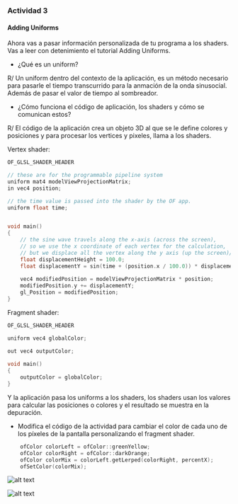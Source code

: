 ### Actividad 3

#### Adding Uniforms

Ahora vas a pasar información personalizada de tu programa a los shaders. Vas a leer con detenimiento el tutorial Adding Uniforms.

- ¿Qué es un uniform?

R/ Un uniform dentro del contexto de la aplicación, es un método necesario para pasarle el tiempo transcurrido para la anmación de la onda sinusocial. Además de pasar el valor de tiempo al sombreador.

- ¿Cómo funciona el código de aplicación, los shaders y cómo se comunican estos?

R/ El código de la aplicación crea un objeto 3D al que se le define colores y posiciones y para procesar los vertices y pixeles, llama a los shaders. 

Vertex shader:
```cpp
OF_GLSL_SHADER_HEADER

// these are for the programmable pipeline system
uniform mat4 modelViewProjectionMatrix;
in vec4 position;

// the time value is passed into the shader by the OF app.
uniform float time;


void main()
{
    // the sine wave travels along the x-axis (across the screen),
    // so we use the x coordinate of each vertex for the calculation,
    // but we displace all the vertex along the y axis (up the screen)/
    float displacementHeight = 100.0;
    float displacementY = sin(time + (position.x / 100.0)) * displacementHeight;
	
    vec4 modifiedPosition = modelViewProjectionMatrix * position;
	modifiedPosition.y += displacementY;
	gl_Position = modifiedPosition;
}
``` 
Fragment shader:
```cpp
OF_GLSL_SHADER_HEADER

uniform vec4 globalColor;

out vec4 outputColor;
 
void main()
{
    outputColor = globalColor;
}

```

Y la aplicación pasa los uniforms a los shaders, los shaders usan los valores para calcular las posiciones o colores y el resultado se muestra en la depuración.

- Modifica el código de la actividad para cambiar el color de cada uno de los píxeles de la pantalla personalizando el fragment shader.

```cpp
	ofColor colorLeft = ofColor::greenYellow;
	ofColor colorRight = ofColor::darkOrange;
	ofColor colorMix = colorLeft.getLerped(colorRight, percentX);
	ofSetColor(colorMix);
```
![alt text](image-2.png)

![alt text](image-3.png)